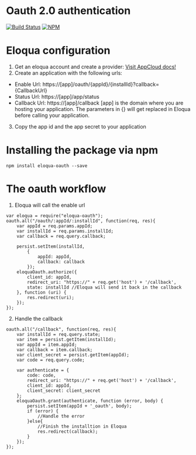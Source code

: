 # Oauth 2.0 authentication
[![Build Status](https://travis-ci.org/fraxedas/eloqua-oauth.svg)](https://travis-ci.org/fraxedas/eloqua-oauth)
[![NPM](https://nodei.co/npm/eloqua-oauth.png)](https://npmjs.org/package/eloqua-oauth)

# Eloqua configuration
1. Get an eloqua account and create a provider: [Visit AppCloud docs!](http://docs.oracle.com/cloud/latest/marketingcs_gs/OMCAB/index.html#Developers/AppCloud/appcloud.htm%3FTocPath%3DAppCloud%2520Development%2520Framework%7C_____0)
2. Create an application with the following urls:
* Enable Url: https://[app]/oauth/{appId}/{installId}?callback={CallbackUrl}
* Status Url: https://[app]/app/status
* Callback Url: https://[app]/callback
[app] is the domain where you are hosting your application.
The parameters in {} will get replaced in Eloqua before calling your application.
3. Copy the app id and the app secret to your application

# Installing the package via npm
```
npm install eloqua-oauth --save
```

# The oauth workflow
1. Eloqua will call the enable url
```
var eloqua = require("eloqua-oauth");
oauth.all("/oauth/:appId/:installId", function(req, res){
    var appId = req.params.appId;
    var installId = req.params.installId;
    var callback = req.query.callback;
    
    persist.setItem(installId,
        {
            appId: appId,
            callback: callback
        });                    
    eloquaOauth.authorize({
        client_id: appId,
        redirect_uri: "https://" + req.get('host') + '/callback',
        state: installId //Eloqua will send it back in the callback
    }, function (uri) {
        res.redirect(uri);
    });
});
```

2. Handle the callback
```
oauth.all("/callback", function(req, res){
    var installId = req.query.state;
    var item = persist.getItem(installId);
    var appId = item.appId;
    var callback = item.callback;
    var client_secret = persist.getItem(appId);
    var code = req.query.code;
    
    var authenticate = {
        code: code,
        redirect_uri: "https://" + req.get('host') + '/callback',
        client_id: appId,
        client_secret: client_secret
    };
    eloquaOauth.grant(authenticate, function (error, body) {
        persist.setItem(appId + '_oauth', body);                    
        if (error) {
            //Handle the error
        }else{
			//Finish the installtion in Eloqua
            res.redirect(callback);
        }
    });
});
```